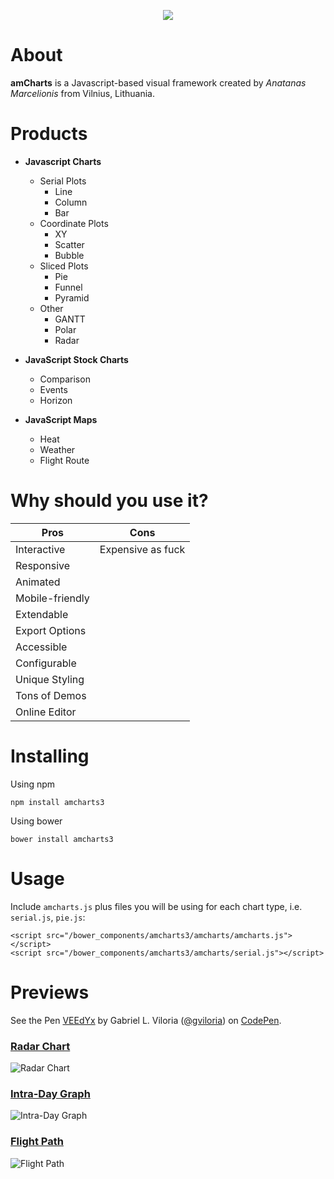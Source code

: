 <p align="center">
  <img src="https://avatars1.githubusercontent.com/u/1116146?s=460&v=4"></img>
</p>

# About
**amCharts** is a Javascript-based visual framework created by *Anatanas Marcelionis* from Vilnius, Lithuania.

# Products
* **Javascript Charts**
  * Serial Plots
    * Line
    * Column
    * Bar
  * Coordinate Plots
    * XY
    * Scatter
    * Bubble
  * Sliced Plots
    * Pie
    * Funnel
    * Pyramid
  * Other 
    * GANTT
    * Polar
    * Radar
    
* **JavaScript Stock Charts**
  * Comparison
  * Events
  * Horizon
  
* **JavaScript Maps**
  * Heat
  * Weather
  * Flight Route
  
# Why should you use it?
Pros|Cons
------------ | -------------
Interactive|Expensive as fuck
Responsive|
Animated|
Mobile-friendly|
Extendable|
Export Options|
Accessible|
Configurable|
Unique Styling|
Tons of Demos|
Online Editor|

# Installing
Using npm
```
npm install amcharts3
```
Using bower
```
bower install amcharts3
```

# Usage
Include `amcharts.js` plus files you will be using for each chart type, i.e.
`serial.js`, `pie.js`:

```
<script src="/bower_components/amcharts3/amcharts/amcharts.js"></script>
<script src="/bower_components/amcharts3/amcharts/serial.js"></script>
```

# Previews
<p data-height="265" data-theme-id="dark" data-slug-hash="VEEdYx" data-default-tab="js,result" data-user="gviloria" data-pen-title="VEEdYx" class="codepen">See the Pen <a href="https://codepen.io/gviloria/pen/VEEdYx/">VEEdYx</a> by Gabriel L. Viloria (<a href="https://codepen.io/gviloria">@gviloria</a>) on <a href="https://codepen.io">CodePen</a>.</p>
<script async src="https://static.codepen.io/assets/embed/ei.js"></script>

### [Radar Chart](https://codepen.io/anon/pen/ReBMVV)
![Radar Chart](https://i.imgur.com/ZYJOVYx.png)
### [Intra-Day Graph](https://codepen.io/anon/pen/mzGXYe)
![Intra-Day Graph](https://i.imgur.com/BxxXnRX.png)
### [Flight Path](https://codepen.io/anon/pen/dgqmmM)
![Flight Path](https://i.imgur.com/E6upEFG.png)




